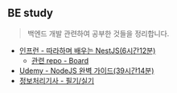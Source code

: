 ## BE study

> 백엔드 개발 관련하여 공부한 것들을 정리합니다.

- [인프런 - 따라하며 배우는 NestJS(6시간12분)](https://hyoon-share.notion.site/NestJS-6-12-43f2c09bfe5b4870ae5025eb32b6e345?pvs=4)
  - [관련 repo - Board](https://github.com/bbahna/Board)
- [Udemy - NodeJS 완벽 가이드(39시간14분)](https://hyoon-share.notion.site/Udemy-NodeJS-39-14-f3fb6fbf4199481da66ccdc80f5794fd?pvs=4)
- [정보처리기사 - 필기/실기](/license/README.md)
